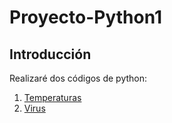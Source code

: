 # Proyecto-Python1

## Introducción

Realizaré dos códigos de python:

1. [Temperaturas](https://github.com/rubenamadoc/Proyecto-Python1/blob/main/Temperaturas.md)
2. [Virus](https://github.com/rubenamadoc/Proyecto-Python1/blob/main/Virus.md)
